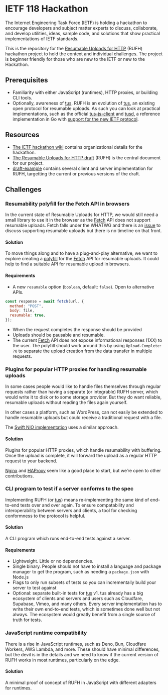 # IETF 118 Hackathon

The Internet Engineering Task Force (IETF) is holding a hackathon to encourage
developers and subject matter experts to discuss, collaborate, and develop
utilities, ideas, sample code, and solutions that show practical implementations
of IETF standards.

This is the repository for the [Resumable Uploads for HTTP][rufh] (RUFH)
hackathon project to hold the context and individual challenges. The project is
beginner friendly for those who are new to the IETF or new to the Hackathon.

## Prerequisites

- Familiarity with either JavaScript (runtimes), HTTP proxies, or building CLI
  tools.
- Optionally, awareness of [tus][]. RUFH is an evolution of [tus][], an existing open
  protocol for resumable uploads. As such you can look at practical
  implementations, such as the official [tus-js-client][] and [tusd][], a
  reference implementation in Go with [support for the new IETF
  protocol][tusd-draft].

## Resources

- [The IETF hackathon wiki][wiki] contains organizational details for the hackathon.
- [The Resumable Uploads for HTTP draft][rufh] (RUFH) is the central document for our
  project.
- [draft-example][] contains several client and server implementation for RUFH,
  targetting the current or previous versions of the draft.

## Challenges

### Resumability polyfill for the Fetch API in browsers

In the current state of Resumable Uploads for HTTP, we would still need a small
library to use it in the browser as the [Fetch][] API does not support resumable
uploads. Fetch falls under the WHATWG and there is an [issue][tus-fetch] to
discuss supporting resumable uploads but there is no timeline on that front.

#### Solution

To move things along and to have a plug-and-play alternative, we want to explore
creating a [polyfill][] for the [Fetch][] API for resumable uploads. It could help
to find a suitable API for resumable upload in browsers.

#### Requirements

- A new `resumable` option (`boolean`, default: `false`). Open to alternative
  APIs.

```js
const response = await fetch(url, {
  method: "POST",
  body: file,
  resumable: true,
});
```

- When the request completes the response should be provided
- Uploads should be pausable and resumable.
- The current [Fetch][] API does not expose informational responses (1XX)
  to the user. The polyfill should work around this by using `Upload-Complete: ?0`
  to separate the upload creation from the data transfer in multiple requests.

### Plugins for popular HTTP proxies for handling resumable uploads

In some cases people would like to handle files themselves through regular
requests rather than having a separate (or integrable) RUFH server, which would
write it to disk or to some storage provider. But they do want reliable,
resumable uploads without reading the files again yourself.

In other cases a platform, such as WordPress, can not easily be extended to handle
resumable uploads but could receive a traditional request with a file.

The [Swift NIO implementation][] uses a similar approach.

#### Solution

Plugins for popular HTTP proxies, which handle resumability with buffering. Once
the upload is complete, it will forward the upload as a regular HTTP request to
your backend.

[Nginx][] and [HAProxy][] seem like a good place to start, but we‘re open to
other contributions.

### CLI program to test if a server conforms to the spec

Implementing RUFH (or [tus][]) means re-implementing the same kind of end-to-end
tests over and over again. To ensure compatability and interoperability between
servers and clients, a tool for checking conformness to the protocol is helpful.

#### Solution

A CLI program which runs end-to-end tests against a server.

#### Requirements

- Lightweight. Little or no dependencies.
- Single binary. People should not have to install a language and package
  manager to get the program, such as needing a `package.json` with Node.js
- Flags to only run subsets of tests so you can incrementally build your server
  to test against
- Optional: separate built-in tests for [tus][] v1. tus already has a big
  ecosystem of clients and servers and users such as Cloudfare, Supabase, Vimeo,
  and many others. Every server implementation has to write their own end-to-end
  tests, which is sometimes done well but not always. The ecosystem would
  greatly benefit from a single source of truth for tests.

### JavaScript runtime compatibility

There is a rise in JavaScript runtimes, such as Deno, Bun, Cloudfare Workers,
AWS Lambda, and more. These should have minimal differences, but the devil is in
the details and we need to know if the current version of RUFH works in most
runtimes, particularly on the edge.

#### Solution

A minimal proof of concept of RUFH in JavaScript with different adapters for
runtimes.

<!-- definitions -->

[rufh]: https://datatracker.ietf.org/doc/draft-ietf-httpbis-resumable-upload/02/
[wiki]: https://wiki.ietf.org/en/meeting/118/hackathon
[tus]: https://tus.io/
[tus-js-client]: https://github.com/tus/tus-js-client/
[tusd]: https://github.com/tus/tusd/
[tusd-draft]:
  https://tus.io/blog/2023/09/20/tusd-200#support-for-the-new-ietf-protocol
[nginx]: https://www.nginx.com/
[haproxy]: https://www.haproxy.com/
[fetch]: https://developer.mozilla.org/en-US/docs/Web/API/Fetch_API
[tus-fetch]: https://github.com/whatwg/fetch/issues/1626
[polyfill]: https://developer.mozilla.org/en-US/docs/Glossary/Polyfill
[draft-example]: https://github.com/tus/draft-example
[Swift NIO implementation]: https://github.com/tus/draft-example/tree/main/servers/swift-nio
